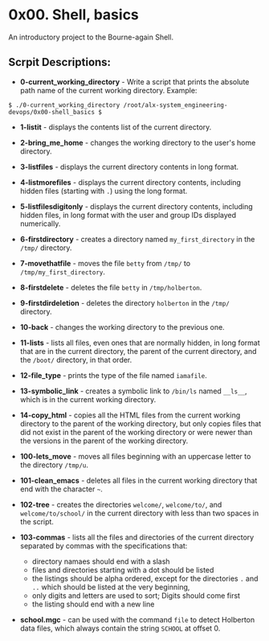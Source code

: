 # 0x00. Shell, basics
An introductory project to the Bourne-again Shell.
## Scrpit Descriptions:
* **0-current_working_directory** - Write a script that prints the absolute path name of the current working directory.
Example:

`$ ./0-current_working_directory
/root/alx-system_engineering-devops/0x00-shell_basics
$`

* **1-listit** - displays the contents list of the current directory.

* **2-bring_me_home** - changes the working directory to the user's home directory.

* **3-listfiles** - displays the current directory contents in long format.

* **4-listmorefiles** - displays the current directory contents, including hidden files (starting with `.`) using the long format.

* **5-listfilesdigitonly** - displays the current directory contents, including hidden files, in long format with the user and group IDs displayed numerically.

* **6-firstdirectory** - creates a directory named `my_first_directory` in the `/tmp/` directory.

* **7-movethatfile** - moves the file `betty` from `/tmp/` to `/tmp/my_first_directory`.

* **8-firstdelete** - deletes the file `betty` in `/tmp/holberton`.

* **9-firstdirdeletion** - deletes the directory `holberton` in the `/tmp/` directory.

* **10-back** - changes the working directory to the previous one.

* **11-lists** - lists all files, even ones that are normally hidden, in long format that are in the current directory, the parent of the current directory, and the `/boot/` directory, in that order.

* **12-file_type** - prints the type of the file named `iamafile`.

* **13-symbolic_link** - creates a symbolic link to `/bin/ls` named `__ls__`, which is in the current working directory.

* **14-copy_html** - copies all the HTML files from the current working directory to the parent of the working directory, but only copies files that did not exist in the parent of the working directory or were newer than the versions in the parent of the working directory.

* **100-lets_move** - moves all files beginning with an uppercase letter to the directory `/tmp/u`.

* **101-clean_emacs** - deletes all files in the current working directory that end with the character `~`.

* **102-tree** - creates the directories `welcome/`, `welcome/to/`, and `welcome/to/school/` in the current directory with less than two spaces in the script.

* **103-commas** - lists all the files and directories of the current directory separated by commas with the specifications that: 
  * directory namaes should end with a slash
  * files and directories starting with a dot should be listed
  * the listings should be alpha ordered, except for the directories `.` and `..` which should be listed at the very beginning, 
  * only digits and letters are used to sort; Digits should come first
  * the listing should end with a new line

* **school.mgc** - can be used with the command `file` to detect Holberton data files, which always contain the string `SCHOOL` at offset 0.
